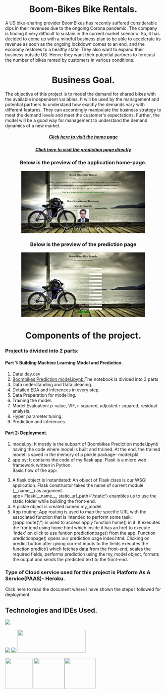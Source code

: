 <center><h1 align="center">Boom-Bikes Bike Rentals.</h1></center>

<p>A US bike-sharing provider BoomBikes has recently suffered considerable dips in their revenues due to the ongoing Corona pandemic. The company is finding it very difficult to sustain in the current market scenario. So, it has decided to come up with a mindful business plan to be able to accelerate its revenue as soon as the ongoing lockdown comes to an end, and the economy restores to a healthy state. They also want to expand their business outside US. Hence they want their potential partners to forecast the number of bikes rented by customers in various conditions.</p>

<center><h1 align="center">Business Goal.</h1></center>
<p>The objective of this project is to model the demand for shared bikes with the available independent variables. It will be used by the management and potential partners to understand how exactly the demands vary with different features. They can accordingly manipulate the business strategy to meet the demand levels and meet the customer's expectations. Further, the model will be a good way for management to understand the demand dynamics of a new market. </p>

<center><h5 align="center"><a href="https://boombikes-prediction-api.herokuapp.com/">Click here to visit the home page</a></h6></center>
<center><h5 align="center"><a href="https://boombikes-prediction-api.herokuapp.com/index">Click here to visit the prediction page directly</a></h6></center>

<center><h3 align="center">Below is the preview of the application home-page.</h3></center>
<div align="center">
    <img src="/static/img/homepage.jpg" width="400px"/>
</div>

<center><h3 align="center">Below is the preview of the prediction page</h3></center>
<div align="center">
	<img src="/static/img/prediction.jpg" width="400px"/>
</div>


<center><h1 align="center">Components of the project.</h1></center>
<h3>Project is divided into 2 parts:</h3>
<h4>Part 1: Building Machine Learning Model and Prediction.</h4>
<ol type="1">
<li> Data: day.csv</li>
<li><a href="https://github.com/ds-souvik/Prediction-of-Bike-Rental-Count-Linear-Regression-and-Deployment-along-with-deployment/blob/master/BoomBikes%20Prediction%20model.ipynb">Boombikes Prediction model.ipynb:</a>The notebook is divided into 3 parts
	<ol type="1"></ol>
	<li>Data understanding and Data cleaning.</li>
	<li>Detailed EDA and inferences in every step.</li>
	<li>Data Preparation for modelling.</li>
	<li>Training the model.</li>
	<li>Model Evaluation: p-value, VIF, r-squared, adjusted r squared, residual analysis.</li>
	<li>Hyper parameter tuning.</li>
	<li>Prediction and inferences.</li>
</li>
	</ol>
<h4>Part 2: Deployment.</h4>
<ol type="1">
<li>model.py: It mostly is the subpart of Boombikes Prediction model.ipynb having the code where model is built and trained. At the end, the trained model is saved in the memory of a pickle package- model.pkl.</li>
<li>app.py: It contains the code of my flask app. Flask is a micro web framework written in Python.</li>
Basic flow of the app: 
	<ol type="1"></ol>
	<li>A flask object is instantiated: An object of Flask class is our WSGI application. Flask constructor takes the name of current module (__name__) as argument.<br>
	app= Flask(__name__, static_url_path='/static') enambles us to use the static folder while building the front-end.</li>
	<li>A pickle object is created named my_model.</li>
	<li>App routing: App routing is used to map the specific URL with the associated function that is intended to perform some task. @app.route('/') is used to access apply function home() in it. It executes the frontend using home.html which inside it has an href to execute 'index' on click to use funtion predictionpage() from the app. Function predictionpage() opens our prediction page index.html. Clicking on predict button after giving correct inputs to the fields executes the function predict() which fetches data from the front-end, scales the required fields, performs prediction using the my_model object, formats the output and sends the predicted text to the front-end. </li>
</ol>

### Type of Cloud service used for this project is Platform As A Service(PAAS)- Heroku.
Click here to read the document where I have shown the steps I followed for deployment.

## Technologies and IDEs Used.

![](https://forthebadge.com/images/badges/made-with-python.svg)

[<img target="_blank" src="https://flask.palletsprojects.com/en/1.1.x/_images/flask-logo.png" width=170>](https://flask.palletsprojects.com/en/1.1.x/) [<img target="_blank" src="https://number1.co.za/wp-content/uploads/2017/10/gunicorn_logo-300x85.png" width=280>](https://gunicorn.org) [<img src="https://upload.wikimedia.org/wikipedia/en/a/a9/Heroku_logo.png" width="220" height="73">](https://en.wikipedia.org/wiki/Heroku) 

[<img src="https://upload.wikimedia.org/wikipedia/commons/thumb/3/38/Jupyter_logo.svg/250px-Jupyter_logo.svg.png" width="88" height="100">](https://en.wikipedia.org/wiki/Project_Jupyter) [<img src="https://upload.wikimedia.org/wikipedia/en/thumb/d/d2/Sublime_Text_3_logo.png/150px-Sublime_Text_3_logo.png" width="100" height="100">](https://en.wikipedia.org/wiki/Sublime_Text)[<img src="https://upload.wikimedia.org/wikipedia/commons/thumb/a/a1/PyCharm_Logo.svg/64px-PyCharm_Logo.svg.png" width="100" height="100">](https://en.wikipedia.org/wiki/PyCharm)

